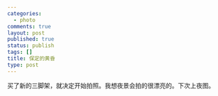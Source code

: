 ```yaml
--- 
categories: 
  - photo
comments: true
layout: post
published: true
status: publish
tags: []
title: 保定的黄昏
type: post
---
```

<div id="msgcns!3725CC0EE38B1F6!2236" class="bvMsg">
买了新的三脚架，就决定开始拍照。我想夜景会拍的很漂亮的。下次上夜图。

<a href="http://linpx.files.wordpress.com/2009/03/e785a7e78987049.jpg?w=200" target="_blank" rel="WLPP;url=https://2c3ywq.bay.livefilestore.com/y1moqujMb26e_Oe7AA8t7HINz-FWXb02Oxtx58QNETCxrB_pKItpnbEMneVTHtBvcKR4DEzaywasfqHfJRsybYjqqBmwpcunq34gIl-jhG5iwmlFJt2V8EFrfQEmjyYUtU04r7pzn4rJoA/%E7%85%A7%E7%89%87%20049.jpg"><img src="http://linpx.files.wordpress.com/2009/03/e785a7e78987049.jpg?w=200" alt=""></a>

<a href="http://linpx.files.wordpress.com/2009/03/e785a7e78987028.jpg?w=300" target="_blank" rel="WLPP;url=https://2c3ywq.bay.livefilestore.com/y1ml_kAdhpmwL8blPigo6flMVtV85tsFFJ9QuccZ5fffDs4uzGFetCXes8gJ7nb3HMKYVFo-7OjUYyjlNEUIkhG-0T0Pkt0d0C-TZai0HopLEANdB2UD1zWPH0n9qBmXd9B70dY-TMOb_s/%E7%85%A7%E7%89%87%20028.jpg"><img src="http://linpx.files.wordpress.com/2009/03/e785a7e78987028.jpg?w=300" alt=""></a>

<a href="http://linpx.files.wordpress.com/2009/03/281of129.jpg?w=300" target="_blank" rel="WLPP;url=https://2c3ywq.bay.livefilestore.com/y1mq_DFbVgDrlPGel5xQtg4ax7f0M3tBFswf0AhjIdYHwBlkFsLvMnJ4WhSMtjfsO7fQgwcaus3y1RP0gvc8-T3Lv-5bj2_3UfCHEJ2wXRQp11XastgIb-o8zo1eGIKC3_w1TlT_mk6gRA/(1%20of%201).jpg"><img src="http://linpx.files.wordpress.com/2009/03/281of129.jpg?w=300" alt=""></a>


</div>
